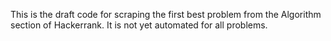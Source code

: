 This is the draft code for scraping the first best problem from the Algorithm section of Hackerrank. It is not yet automated for all problems.
